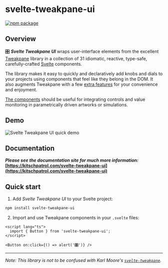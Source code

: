# svelte-tweakpane-ui

<a href="https://npmjs.com/package/svelte-tweakpane-ui"><img src="https://img.shields.io/npm/v/svelte-tweakpane-ui.svg" alt="npm package"></a>

## Overview

🎛️ **_Svelte Tweakpane UI_** wraps user-interface elements from the excellent [Tweakpane](https://cocopon.github.io/tweakpane/) library in a collection of 31 idiomatic, reactive, type-safe, carefully-crafted [Svelte](https://svelte.dev) components.

The library makes it easy to quickly and declaratively add knobs and dials to your projects using components that feel like they belong in the DOM. It also augments Tweakpane with a few [extra features](https://kitschpatrol.com/svelte-tweakpane-ui/docs/features) for your convenience and enjoyment.

[The components](https://kitschpatrol.com/svelte-tweakpane-ui/docs#components) should be useful for integrating controls and value monitoring in parametrically driven artworks or simulations.

## Demo

![Svelte Tweakpane UI quick demo](./docs/public/quick-demo.gif)

## Documentation

**_Please see the documentation site for much more information:_**  
**[https://kitschpatrol.com/svelte-tweakpane-ui](https://kitschpatrol.com/svelte-tweakpane-ui)**

## Quick start

1. Add _Svelte Tweakpane UI_ to your Svelte project:

```sh
npm install svelte-tweakpane-ui
```

2. Import and use Tweakpane components in your `.svelte` files:

```svelte
<script lang="ts">
  import { Button } from 'svelte-tweakpane-ui';
</script>

<Button on:click={() => alert('🎛️')} />
```

---

_Note: This library is not to be confused with Karl Moore's [`svelte-tweakpane`](https://github.com/pierogis/svelte-tweakpane)._
